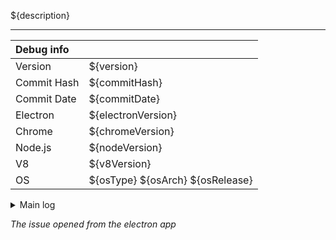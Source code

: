 ${description}

---

| Debug info     |                                     |
| :------------- | :---------------------------------- |
| Version        | ${version}                          |
| Commit Hash    | ${commitHash}                       |
| Commit Date    | ${commitDate}                       |
| Electron       | ${electronVersion}                  |
| Chrome         | ${chromeVersion}                    |
| Node.js        | ${nodeVersion}                      |
| V8             | ${v8Version}                        |
| OS             | ${osType} ${osArch} ${osRelease}    |

<details>

<summary>Main log</summary>

```vim
${mainLog}
```

</details>

*The issue opened from the electron app*

